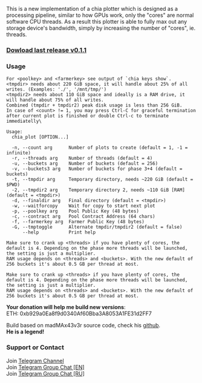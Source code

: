 This is a new implementation of a chia plotter which is designed as a processing pipeline, similar to how GPUs work, only the "cores" are normal software CPU threads.
As a result this plotter is able to fully max out any storage device's bandwidth, simply by increasing the number of "cores", ie. threads.

### [Dowload last release v0.1.1](https://github.com/i-sempai/chia-plotter/releases/latest)
### Usage

```
For <poolkey> and <farmerkey> see output of `chia keys show`.
<tmpdir> needs about 220 GiB space, it will handle about 25% of all writes. (Examples: './', '/mnt/tmp/')
<tmpdir2> needs about 110 GiB space and ideally is a RAM drive, it will handle about 75% of all writes.
Combined (tmpdir + tmpdir2) peak disk usage is less than 256 GiB.
In case of <count> != 1, you may press Ctrl-C for graceful termination after current plot is finished or double Ctrl-c to terminate immediatelly\

Usage:
  chia_plot [OPTION...]

  -n, --count arg      Number of plots to create (default = 1, -1 = infinite)
  -r, --threads arg    Number of threads (default = 4)
  -u, --buckets arg    Number of buckets (default = 256)
  -v, --buckets3 arg   Number of buckets for phase 3+4 (default = buckets)
  -t, --tmpdir arg     Temporary directory, needs ~220 GiB (default = $PWD)
  -2, --tmpdir2 arg    Temporary directory 2, needs ~110 GiB [RAM] (default = <tmpdir>)
  -d, --finaldir arg   Final directory (default = <tmpdir>)
  -w, --waitforcopy    Wait for copy to start next plot
  -p, --poolkey arg    Pool Public Key (48 bytes)
  -c, --contract arg   Pool Contract Address (64 chars)
  -f, --farmerkey arg  Farmer Public Key (48 bytes)
  -G, --tmptoggle      Alternate tmpdir/tmpdir2 (default = false)
      --help           Print help

Make sure to crank up <threads> if you have plenty of cores, the default is 4. Depending on the phase more threads will be launched, the setting is just a multiplier.
RAM usage depends on <threads> and <buckets>. With the new default of 256 buckets it's about 0.5 GB per thread at most.
      
Make sure to crank up <threads> if you have plenty of cores, the default is 4. Depending on the phase more threads will be launched, the setting is just a multiplier.
RAM usage depends on <threads> and <buckets>. With the new default of 256 buckets it's about 0.5 GB per thread at most.      
```
  
  
**Your donation will help me build new versions**:  
ETH: 0xb929a0Ea8f9d0340Af60Bba3A8053A1FE31d2FF7  

  
  
  
  
Build based on madMAx43v3r source code, check his [github](https://github.com/madMAx43v3r/chia-plotter).  
**He is a legend!**


### Support or Contact
Join [Telegram Channel](https://t.me/joinchat/MNUucun9Fc05NzFk)  
Join [Telegram Group Chat [EN]](https://t.me/joinchat/Zpp_MrInPN44YzQ0)  
Join [Telegram Group Chat [RU]](https://t.me/joinchat/Ir7pi0SueGU1NjFk)  
